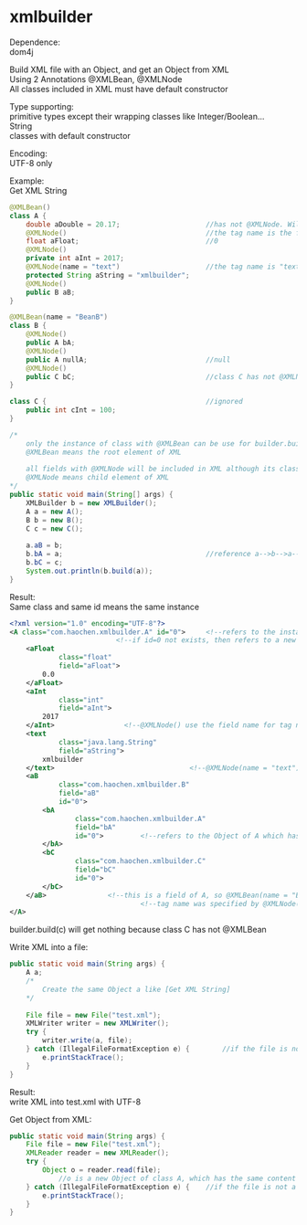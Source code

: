 # xmlbuilder
Dependence:  
dom4j  
  
  
Build XML file with an Object, and get an Object from XML  
Using 2 Annotations @XMLBean, @XMLNode  
All classes included in XML must have default constructor  
  
Type supporting:  
primitive types except their wrapping classes like Integer/Boolean...  
String  
classes with default constructor  
  
Encoding:  
UTF-8 only  
  
Example:  
Get XML String
```java
@XMLBean()
class A {
    double aDouble = 20.17;                     //has not @XMLNode. Will not be included in XML
    @XMLNode()                                  //the tag name is the field name "aFloat"
    float aFloat;                               //0
    @XMLNode()
    private int aInt = 2017;
    @XMLNode(name = "text")                     //the tag name is "text"
    protected String aString = "xmlbuilder";
    @XMLNode()
    public B aB;
}

@XMLBean(name = "BeanB")
class B {
    @XMLNode()
    public A bA;
    @XMLNode()
    public A nullA;                             //null
    @XMLNode()
    public C bC;                                //class C has not @XMLNode
}

class C {                                       //ignored
    public int cInt = 100;
}

/*
    only the instance of class with @XMLBean can be use for builder.build()
    @XMLBean means the root element of XML
    
    all fields with @XMLNode will be included in XML although its class has not @XMLBean
    @XMLNode means child element of XML
*/
public static void main(String[] args) {
    XMLBuilder b = new XMLBuilder();
    A a = new A();
    B b = new B();
    C c = new C();
    
    a.aB = b;
    b.bA = a;                                   //reference a-->b-->a-->b-->a......
    b.bC = c;
    System.out.println(b.build(a));
}
```
Result:  
Same class and same id means the same instance  
  
```xml
<?xml version="1.0" encoding="UTF-8"?>
<A class="com.haochen.xmlbuilder.A" id="0">     <!--refers to the instance of A which has the id=0-->
                          <!--if id=0 not exists, then refers to a new instance of A given an id=0-->
	<aFloat
			class="float"
			field="aFloat">
		0.0
	</aFloat>
	<aInt
			class="int"
			field="aInt">
		2017
	</aInt>					<!--@XMLNode() use the field name for tag name-->
	<text                                           
			class="java.lang.String"
			field="aString">
		xmlbuilder
	</text>                                 <!--@XMLNode(name = "text") tag name is "text"-->
	<aB
			class="com.haochen.xmlbuilder.B"
			field="aB"
			id="0">
		<bA
				class="com.haochen.xmlbuilder.A"
				field="bA"
				id="0">      	<!--refers to the Object of A which has the id=0-->
		</bA>
		<bC
				class="com.haochen.xmlbuilder.C"
				field="bC"
				id="0">
		</bC>
	</aB>           	<!--this is a field of A, so @XMLBean(name = "Beanb") has ignored-->
                                <!--tag name was specified by @XMLNode()-->
</A>
```
builder.build(c) will get nothing because class C has not @XMLBean  
  
  
Write XML into a file:  
```java
public static void main(String args) {
    A a;
    /*
        Create the same Object a like [Get XML String]
    */
    
    File file = new File("test.xml");
    XMLWriter writer = new XMLWriter();
    try {
        writer.write(a, file);
    } catch (IllegalFileFormatException e) {        //if the file is not a .xml file
        e.printStackTrace();
    }
}
```
Result:  
write XML into test.xml with UTF-8  
  
  
Get Object from XML:  
```java
public static void main(String args) {
    File file = new File("test.xml");
    XMLReader reader = new XMLReader();
    try {
        Object o = reader.read(file);
			//o is a new Object of class A, which has the same content with [Get XML String]
    } catch (IllegalFileFormatException e) {    //if the file is not a .xml file
        e.printStackTrace();
    }
}
```
